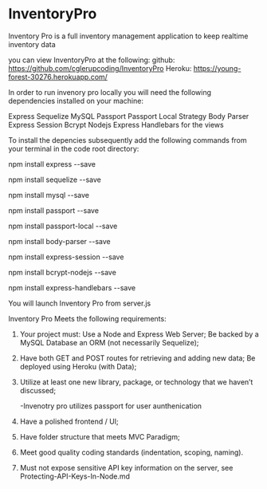 # InventoryPro
Inventory Pro is a full inventory management application to keep realtime inventory data

you can view InventoryPro at the following:
    github: https://github.com/cglerupcoding/InventoryPro
    Heroku: https://young-forest-30276.herokuapp.com/

In order to run invenory pro locally you will need the following dependencies installed on your machine:

Express
Sequelize
MySQL
Passport
Passport Local Strategy
Body Parser
Express Session
Bcrypt Nodejs
Express Handlebars for the views 

To install the depencies subsequently add the following commands from your terminal in the code root directory:

npm install express --save
 
npm install sequelize --save
 
npm install mysql --save
 
npm install passport --save
 
npm install passport-local --save
 
npm install body-parser --save
 
npm install express-session --save
 
npm install bcrypt-nodejs --save
 
npm install express-handlebars --save


You will launch Inventory Pro from server.js 


Inventory Pro Meets the following requirements:

1. Your project must: Use a Node and Express Web Server; Be backed by a MySQL Database an ORM (not necessarily Sequelize); 

2. Have both GET and POST routes for retrieving and adding new data; Be deployed using Heroku (with Data); 

3. Utilize at least one new library, package, or technology that we haven’t discussed;
    
    -Invenotry pro utilizes passport for user aunthenication

4. Have a polished frontend / UI; 
 
5. Have folder structure that meets MVC Paradigm;

 
6. Meet good quality coding standards (indentation, scoping, naming).
  
 7. Must not expose sensitive API key information on the server, see Protecting-API-Keys-In-Node.md
    
